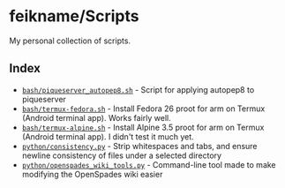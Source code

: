 # feikname/Scripts
My personal collection of scripts.

## Index
 * [`bash/piqueserver_autopep8.sh`](bash/piqueserver_autopep8.sh) - Script for applying autopep8 to piqueserver
 * [`bash/termux-fedora.sh`](bash/termux-fedora.sh) - Install Fedora 26 proot for arm on Termux (Android terminal app). Works fairly well.
 * [`bash/termux-alpine.sh`](bash/termux-alpine.sh) - Install Alpine 3.5 proot for arm on Termux (Android terminal app). I didn't test it much yet.
 * [`python/consistency.py`](python/consistency.py) - Strip whitespaces and tabs, and ensure newline consistency of files under a selected directory
 * [`python/openspades_wiki_tools.py`](python/openspades_wiki_tools.py) - Command-line tool made to make modifying the OpenSpades wiki easier
